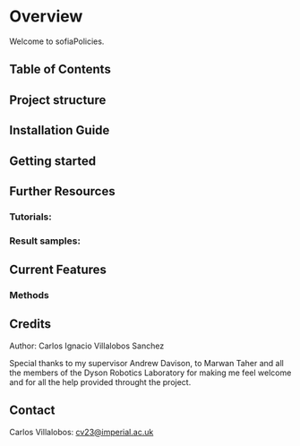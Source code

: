 # Overview

Welcome to sofiaPolicies. 

## Table of Contents


## Project structure

## Installation Guide



## Getting started



## Further Resources


### Tutorials:


### Result samples:




## Current Features


### Methods


## Credits

Author: Carlos Ignacio Villalobos Sanchez

Special thanks to my supervisor Andrew Davison, to Marwan Taher and all the members of the Dyson Robotics Laboratory for making me feel welcome and for all the help provided throught the project.

## Contact

Carlos Villalobos: cv23@imperial.ac.uk


